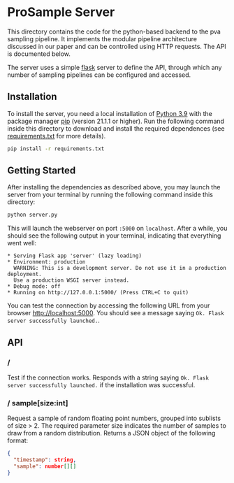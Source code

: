 # ProSample Server
This directory contains the code for the python-based backend to the pva sampling pipeline.
It implements the modular pipeline architecture discussed in our paper and can be controlled using HTTP requests.
The API is documented below.

The server uses a simple [flask](https://flask.palletsprojects.com/en/2.0.x/) server to define the API, through which any number of sampling pipelines can be configured and accessed.

## Installation
To install the server, you need a local installation of [Python 3.9](https://www.python.org/downloads/) with the package manager [pip](https://pypi.org/project/pip/) (version 21.1.1 or higher).
Run the following command inside this directory to download and install the required dependences (see [requirements.txt](./requirements.txt) for more details).
```sh
pip install -r requirements.txt
```

## Getting Started
After installing the dependencies as described above, you may launch the server from your terminal by running the following command inside this directory:
```sh
python server.py
```

This will launch the webserver on port ```:5000``` on ```localhost```.
After a while, you should see the following output in your terminal, indicating that everything went well:
```
* Serving Flask app 'server' (lazy loading)
* Environment: production
  WARNING: This is a development server. Do not use it in a production deployment.
  Use a production WSGI server instead.
* Debug mode: off
* Running on http://127.0.0.1:5000/ (Press CTRL+C to quit)
```

You can test the connection by accessing the following URL from your browser [http://localhost:5000](http://localhost:5000).
You should see a message saying ```Ok. Flask server successfully launched.```.

## API
### /
Test if the connection works. Responds with a string saying ```Ok. Flask server successfully launched.``` if the installation was successful.

### / sample[size:int]
Request a sample of random floating point numbers, grouped into sublists of size > 2.
The required parameter size indicates the number of samples to draw from a random distribution.
Returns a JSON object of the following format:
```json
{
  "timestamp": string,
  "sample": number[][]
}
```
